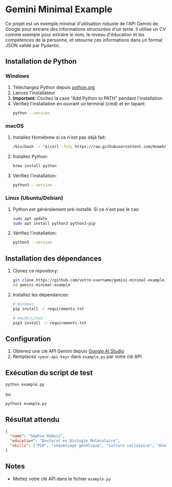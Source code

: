 # Gemini Minimal Example

Ce projet est un exemple minimal d'utilisation robuste de l'API Gemini de Google pour extraire des informations structurées d'un texte. Il utilise un CV comme exemple pour extraire le nom, le niveau d'éducation et les compétences de la personne, et retourne ces informations dans un format JSON validé par Pydantic.

## Installation de Python

### Windows
1. Téléchargez Python depuis [python.org](https://www.python.org/downloads/windows/)
2. Lancez l'installateur
3. **Important**: Cochez la case "Add Python to PATH" pendant l'installation
4. Vérifiez l'installation en ouvrant un terminal (cmd) et en tapant:
   ```bash
   python --version
   ```

### macOS
1. Installez Homebrew si ce n'est pas déjà fait:
   ```bash
   /bin/bash -c "$(curl -fsSL https://raw.githubusercontent.com/Homebrew/install/HEAD/install.sh)"
   ```
2. Installez Python:
   ```bash
   brew install python
   ```
3. Vérifiez l'installation:
   ```bash
   python3 --version
   ```

### Linux (Ubuntu/Debian)
1. Python est généralement pré-installé. Si ce n'est pas le cas:
   ```bash
   sudo apt update
   sudo apt install python3 python3-pip
   ```
2. Vérifiez l'installation:
   ```bash
   python3 --version
   ```

## Installation des dépendances

1. Clonez ce repository:
   ```bash
   git clone https://github.com/votre-username/gemini-minimal-example.git
   cd gemini-minimal-example
   ```

2. Installez les dépendances:
   ```bash
   # Windows
   pip install -r requirements.txt

   # macOS/Linux
   pip3 install -r requirements.txt
   ```

## Configuration

1. Obtenez une clé API Gemini depuis [Google AI Studio](https://makersuite.google.com/app/apikey)
2. Remplacez `<your-api-key>` dans `example.py` par votre clé API

## Exécution du script de test

```bash
python example.py
```

ou

```bash
python3 example.py
```

## Résultat attendu

```json
{
  "name": "Sophie Dubois",
  "education": "Doctorat en Biologie Moléculaire",
  "skills": ["PCR", "séquençage génétique", "culture cellulaire", "Analyse de données biologiques", "Rédaction scientifique", "Gestion d'équipe de recherche"]
}
```

## Notes
- Mettez votre clé API dans le fichier `example.py`
